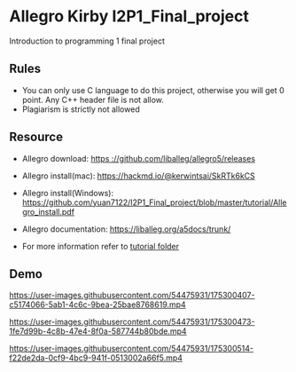 # Allegro Kirby I2P1_Final_project
Introduction to programming 1 final project
## Rules
- You can only use C language to do this project, otherwise you will get 0 point.
  Any C++ header file is not allow.
- Plagiarism is strictly not allowed

## Resource

- Allegro download: [https ://github.com/liballeg/allegro5/releases](https://github.com/liballeg/allegro5/releases)

- Allegro install(mac): https://hackmd.io/@kerwintsai/SkRTk6kCS
- Allegro install(Windows):  https://github.com/yuan7122/I2P1_Final_project/blob/master/tutorial/Allegro_install.pdf
- Allegro documentation: https://liballeg.org/a5docs/trunk/
- For more information refer to [tutorial folder](https://github.com/yuan7122/I2P1_Final_project/tree/master/tutorial)

## Demo

https://user-images.githubusercontent.com/54475931/175300407-c5174066-5ab1-4c6c-9bea-25bae8768619.mp4

https://user-images.githubusercontent.com/54475931/175300473-1fe7d99b-4c8b-47e4-8f0a-587744b80bde.mp4

https://user-images.githubusercontent.com/54475931/175300514-f22de2da-0cf9-4bc9-941f-0513002a66f5.mp4
